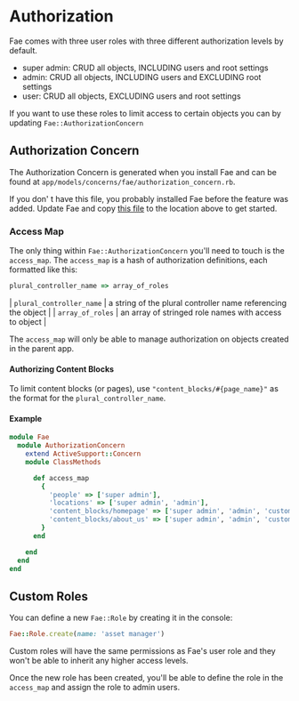 # Authorization

Fae comes with three user roles with three different authorization levels by default.

- super admin: CRUD all objects, INCLUDING users and root settings
- admin: CRUD all objects, INCLUDING users and EXCLUDING root settings
- user: CRUD all objects, EXCLUDING users and root settings

If you want to use these roles to limit access to certain objects you can by updating `Fae::AuthorizationConcern`

## Authorization Concern

The Authorization Concern is generated when you install Fae and can be found at `app/models/concerns/fae/authorization_concern.rb`.

If you don' t have this file, you probably installed Fae before the feature was added. Update Fae and copy [this file](https://github.com/wearefine/fae/blob/master/lib/generators/fae/templates/models/concerns/authorization_concern.rb) to the location above to get started.

### Access Map

The only thing within `Fae::AuthorizationConcern` you'll need to touch is the `access_map`. The `access_map` is a hash of authorization definitions, each formatted like this:

```ruby
plural_controller_name => array_of_roles
```

| `plural_controller_name` | a string of the plural controller name referencing the object |
| `array_of_roles` | an array of stringed role names with access to object |

The `access_map` will only be able to manage authorization on objects created in the parent app.

#### Authorizing Content Blocks

To limit content blocks (or pages), use `"content_blocks/#{page_name}"` as the format for the `plural_controller_name`.

#### Example

```ruby
module Fae
  module AuthorizationConcern
    extend ActiveSupport::Concern
    module ClassMethods

      def access_map
        {
          'people' => ['super admin'],
          'locations' => ['super admin', 'admin'],
          'content_blocks/homepage' => ['super admin', 'admin', 'custom role']
          'content_blocks/about_us' => ['super admin', 'admin', 'custom role']
        }
      end

    end
  end
end
```

## Custom Roles

You can define a new `Fae::Role` by creating it in the console:

```ruby
Fae::Role.create(name: 'asset manager')
```

Custom roles will have the same permissions as Fae's user role and they won't be able to inherit any higher access levels.

Once the new role has been created, you'll be able to define the role in the `access_map` and assign the role to admin users.

